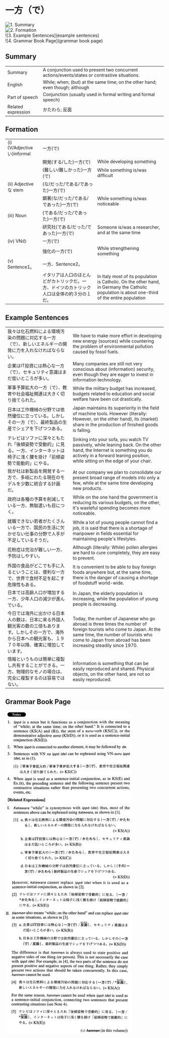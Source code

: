# 一方（で）

![1. Summary](summary)<br>
![2. Formation](formation)<br>
![3. Example Sentences](example sentences)<br>
![4. Grammar Book Page](grammar book page)<br>


## Summary

<table><tr>   <td>Summary</td>   <td>A conjunction used to present two concurrent actions/events/states or contrastive situations.</td></tr><tr>   <td>English</td>   <td>While; when; (but) at the same time; on the other hand; even though; although</td></tr><tr>   <td>Part of speech</td>   <td>Conjunction (usually used in formal writing and formal speech)</td></tr><tr>   <td>Related expression</td>   <td>かたわら; 反面</td></tr></table>

## Formation

<table class="table"><tbody><tr class="tr head"><td class="td"><span class="numbers">(i)</span> <span class="bold">{V/Adjectiveい}informal</span></td><td class="td"><span class="concept">一方</span><span>(</span><span class="concept">で</span><span>)</span> </td><td class="td"></td></tr><tr class="tr"><td class="td"></td><td class="td"><span>開発{する/した}</span><span class="concept">一方</span><span>(</span><span class="concept">で</span><span>)</span> </td><td class="td"><span>While developing something</span></td></tr><tr class="tr"><td class="td"></td><td class="td"><span>{難しい/難しかった}</span><span class="concept">一方</span><span>(</span><span class="concept">で</span><span>)</span> </td><td class="td"><span>While something is/was difficult</span></td></tr><tr class="tr head"><td class="td"><span class="numbers">(ii)</span> <span class="bold">Adjective な stem</span></td><td class="td"><span>{な/だった/である/であった}</span><span class="concept">一方</span><span>(</span><span class="concept">で</span><span>)</span> </td><td class="td"></td></tr><tr class="tr"><td class="td"></td><td class="td"><span>顕著{な/だった/である/であった}</span><span class="concept">一方</span><span>(</span><span class="concept">で</span><span>)</span> </td><td class="td"><span>While something is/was noticeable</span></td></tr><tr class="tr head"><td class="td"><span class="numbers">(iii)</span> <span class="bold">Noun</span></td><td class="td"><span>{である/だった/であった}</span><span class="concept">一方</span><span>(</span><span class="concept">で</span><span>)</span> </td><td class="td"></td></tr><tr class="tr"><td class="td"></td><td class="td"><span>研究社{である/だった/であった}</span><span class="concept">一方</span><span>(</span><span class="concept">で</span><span>)</span> </td><td class="td"><span>Someone is/was a researcher, and at the same time</span></td></tr><tr class="tr head"><td class="td"><span class="numbers">(iv)</span> <span class="bold">VNの</span></td><td class="td"><span class="concept">一方</span><span>(</span><span class="concept">で</span><span>)</span> </td><td class="td"></td></tr><tr class="tr"><td class="td"></td><td class="td"><span>強化の</span><span class="concept">一方</span><span>(</span><span class="concept">で</span><span>)</span> </td><td class="td"><span>While strengthening something</span></td></tr><tr class="tr head"><td class="td"><span class="numbers">(v)</span> <span class="bold">Sentence1。</span></td><td class="td"><span class="concept">一方</span><span>、Sentence2。</span></td><td class="td"></td></tr><tr class="tr"><td class="td"></td><td class="td"><span>イタリアは人口のほとんどがカトリックだ。</span><span class="concept">一方</span><span>、ドイツのカトリック人口は全体の約３分の１だ。</span></td><td class="td"><span>In Italy most of its population is Catholic. On the other hand, in Germany the Catholic population is about one-third of the entire population</span></td></tr></tbody></table>

## Example Sentences

<table><tr>   <td>我々は化石燃料による環境汚染の問題に対応する一方（で）、新しいエネルギーの開発に力を入れなければならない。</td>   <td>We have to make more effort in developing new energy (sources) while countering the problem of environmental pollution caused by fossil fuels.</td></tr><tr>   <td>企業はIT投資には熱心な一方（で）、セキュリティ意識はまだ低いところが多い。</td>   <td>Many companies are still not very conscious about (information) security, even though they are eager to invest in information technology.</td></tr><tr>   <td>軍事予算拡大の一方（で）、教育や社会福祉関連は大きく切り捨てられた。</td>   <td>While the military budget has increased, budgets related to education and social welfare have been cut drastically.</td></tr><tr>   <td>日本は工作機械の分野では依然優位に立っている。しかしその一方（で）、最終製品の生産でシェアを下げつつある。</td>   <td>Japan maintains its superiority in the ﬁeld of machine tools. However (literally: However, on the other hand), its (market) share in the production of ﬁnished goods is falling.</td></tr><tr>   <td>テレビはソファに深々ともたれ「後傾姿勢で受動的」に見る。一方、インターネットは椅子に浅く腰を掛け「前傾姿勢で能動的」にやる。</td>   <td>Sinking into your sofa, you watch TV passively, while leaning back. On the other hand, the Internet is something you do actively in a forward leaning position, while sitting on the edge of your chair.</td></tr><tr>   <td>我が社は新製品を開発する一方で、多岐にわたる現在のモデルを少数に統合する計画だ。</td>   <td>At our company we plan to consolidate our present broad range of models into only a few, while at the same time developing new products.</td></tr><tr>   <td>政府は各種の予算を削減している一方、無駄遣いも目につく。</td>   <td>While on the one hand the government is reducing its various budgets, on the other, it's wasteful spending becomes more noticeable.</td></tr><tr>   <td>就職できない若者がたくさんいる一方で、国民の生活に欠かせない仕事の分野で人手が不足しているそうだ。</td>   <td>While a lot of young people cannot ﬁnd a job, it is said that there is a shortage of manpower in fields essential for maintaining people's lifestyles.</td></tr><tr>   <td>花粉症は完治が難しい一方、予防はしやすい。</td>   <td>Although (literally: While) pollen allergies are hard to cure completely, they are easy to prevent.</td></tr><tr>   <td>外国の食品がどこでも手に入るということは、便利な一方で、世界で食材不足を起こす危険性もある。</td>   <td>It is convenient to be able to buy foreign foods anywhere but, at the same time, there is the danger of causing a shortage of foodstuff world-wide.</td></tr><tr>   <td>日本では高齢人口が増加する一方、少年人口の減少が進んでいる。</td>   <td>In Japan, the elderly population is increasing, while the population of young people is decreasing.</td></tr><tr>   <td>今日では海外に出かける日本人の数は、日本に来る外国人観光客の数の三倍もあります。しかしその一方で、海外から日本への観光客も、１９７０年以降、確実に増加しています。</td>   <td>Today, the number of Japanese who go abroad is three times the number of foreign tourists who come to Japan. At the same time, the number of tourists who come to Japan from abroad has been increasing steadily since 1970.</td></tr><tr>   <td>情報というものは簡単に複製し共有することができる。一方、物理的なモノの場合は、完全に複製するのは容易ではない。</td>   <td>Information is something that can be easily reproduced and shared. Physical objects, on the other hand, are not so easily reproduced.</td></tr></table>

## Grammar Book Page

![](../img/Advanced一方(で).png)

